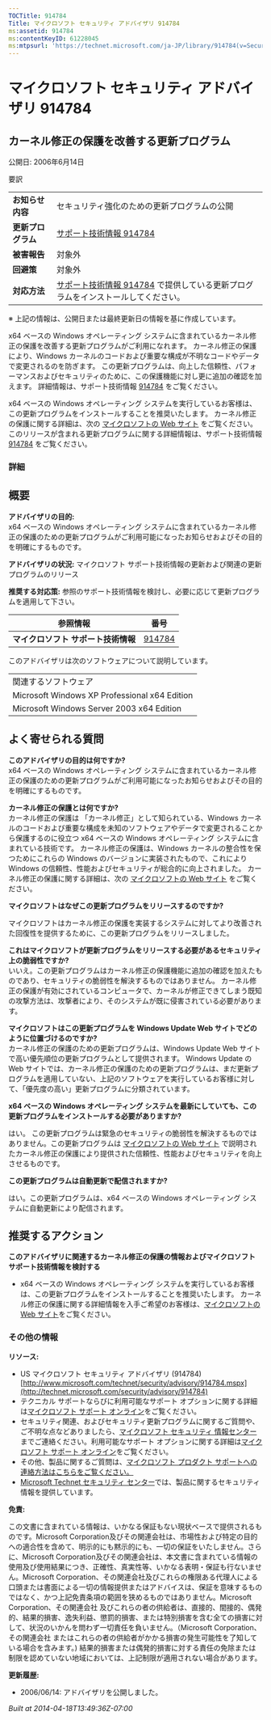 ```yaml
---
TOCTitle: 914784
Title: マイクロソフト セキュリティ アドバイザリ 914784
ms:assetid: 914784
ms:contentKeyID: 61228045
ms:mtpsurl: 'https://technet.microsoft.com/ja-JP/library/914784(v=Security.10)'
---
```


マイクロソフト セキュリティ アドバイザリ 914784
===============================================

カーネル修正の保護を改善する更新プログラム
------------------------------------------

公開日: 2006年6月14日

要訳

|                    |                                                                                                                            |
|--------------------|----------------------------------------------------------------------------------------------------------------------------|
| **お知らせ内容**   | セキュリティ強化のための更新プログラムの公開                                                                               |
| **更新プログラム** | [サポート技術情報 914784](http://support.microsoft.com/kb/914784)                                                          |
| **被害報告**       | 対象外                                                                                                                     |
| **回避策**         | 対象外                                                                                                                     |
| **対応方法**       | [サポート技術情報 914784](http://support.microsoft.com/kb/914784) で提供している更新プログラムをインストールしてください。 |

※ 上記の情報は、公開日または最終更新日の情報を基に作成しています。

x64 ベースの Windows オペレーティング システムに含まれているカーネル修正の保護を改善する更新プログラムがご利用になれます。 カーネル修正の保護により、Windows カーネルのコードおよび重要な構成が不明なコードやデータで変更されるのを防ぎます。 この更新プログラムは、向上した信頼性、パフォーマンスおよびセキュリティのために、この保護機能に対し更に追加の確認を加えます。 詳細情報は、サポート技術情報 [914784](http://support.microsoft.com/kb/914784) をご覧ください。

x64 ベースの Windows オペレーティング システムを実行しているお客様は、この更新プログラムをインストールすることを推奨いたします。 カーネル修正の保護に関する詳細は、次の [マイクロソフトの Web サイト](http://www.microsoft.com/japan/whdc/driver/kernel/64bitpatch_faq.mspx) をご覧ください。 このリリースが含まれる更新プログラムに関する詳細情報は、サポート技術情報 [914784](http://support.microsoft.com/kb/914784) をご覧ください。

### 詳細

概要
----

<span></span>
**アドバイザリの目的:**  
x64 ベースの Windows オペレーティング システムに含まれているカーネル修正の保護のための更新プログラムがご利用可能になったお知らせおよびその目的を明確にするものです。

**アドバイザリの状況:** マイクロソフト サポート技術情報の更新および関連の更新プログラムのリリース

**推奨する対応策:** 参照のサポート技術情報を検討し、必要に応じて更新プログラムを適用して下さい。

| 参照情報                            | 番号                                             |
|-------------------------------------|--------------------------------------------------|
| **マイクロソフト サポート技術情報** | [914784](http://support.microsoft.com/kb/914784) |

このアドバイザリは次のソフトウェアについて説明しています。

|                                               |
|-----------------------------------------------|
| 関連するソフトウェア                          |
| Microsoft Windows XP Professional x64 Edition |
| Microsoft Windows Server 2003 x64 Edition     |

よく寄せられる質問
------------------

<span></span>
**このアドバイザリの目的は何ですか?**  
x64 ベースの Windows オペレーティング システムに含まれているカーネル修正の保護のための更新プログラムがご利用可能になったお知らせおよびその目的を明確にするものです。

**カーネル修正の保護とは何ですか?**  
カーネル修正の保護は 「カーネル修正」として知られている、Windows カーネルのコードおよび重要な構成を未知のソフトウェアやデータで変更されることから保護するのに役立つ x64 ベースの Windows オペレーティング システムに含まれている技術です。 カーネル修正の保護は、Windows カーネルの整合性を保つためにこれらの Windows のバージョンに実装されたもので、これによりWindows の信頼性、性能およびセキュリティが総合的に向上されました。 カーネル修正の保護に関する詳細は、次の [マイクロソフトの Web サイト](http://www.microsoft.com/japan/whdc/driver/kernel/64bitpatch_faq.mspx) をご覧ください。

**マイクロソフトはなぜこの更新プログラムをリリースするのですか?**  

マイクロソフトはカーネル修正の保護を実装するシステムに対してより改善された回復性を提供するために、この更新プログラムをリリースしました。

**これはマイクロソフトが更新プログラムをリリースする必要があるセキュリティ上の脆弱性ですか?**  
いいえ。この更新プログラムはカーネル修正の保護機能に追加の確認を加えたものであり、セキュリティの脆弱性を解決するものではありません。 カーネル修正の保護が有効にされているコンピュータで、カーネルが修正できてしまう既知の攻撃方法は、攻撃者により、そのシステムが既に侵害されている必要があります。

**マイクロソフトはこの更新プログラムを Windows Update Web サイトでどのように位置づけるのですか?**  
カーネル修正の保護のための更新プログラムは、Windows Update Web サイトで高い優先順位の更新プログラムとして提供されます。 Windows Update の Web サイトでは、カーネル修正の保護のための更新プログラムは、まだ更新プログラムを適用していない、上記のソフトウェアを実行しているお客様に対して、「優先度の高い」更新プログラムに分類されています。

**x64 ベースの Windows オペレーティング システムを最新にしていても、この更新プログラムをインストールする必要がありますか?**  

はい。 この更新プログラムは緊急のセキュリティの脆弱性を解決するものではありません。この更新プログラムは [マイクロソフトの Web サイト](http://www.microsoft.com/japan/whdc/driver/kernel/64bitpatch_faq.mspx) で説明されたカーネル修正の保護により提供された信頼性、性能およびセキュリティを向上させるものです。

**この更新プログラムは自動更新で配信されますか?**  

はい。この更新プログラムは、x64 ベースの Windows オペレーティング システムに自動更新により配信されます。

推奨するアクション
------------------

<span></span>
**このアドバイザリに関連するカーネル修正の保護の情報およびマイクロソフト サポート技術情報を検討する**

-   x64 ベースの Windows オペレーティング システムを実行しているお客様は、この更新プログラムをインストールすることを推奨いたします。 カーネル修正の保護に関する詳細情報を入手ご希望のお客様は、[マイクロソフトの Web サイト](http://www.microsoft.com/japan/whdc/driver/kernel/64bitpatch_faq.mspx)をご覧ください。

### その他の情報

**リソース:**

-   US マイクロソフト セキュリティ アドバイザリ (914784)
    [http://www.microsoft.com/technet/security/advisory/914784.mspx](http://technet.microsoft.com/security/advisory/914784)
-   テクニカル サポートならびに利用可能なサポート オプションに関する詳細は[マイクロソフト サポート オンライン](http://support.microsoft.com/)をご覧ください。
-   セキュリティ関連、およびセキュリティ更新プログラムに関するご質問や、ご不明な点などありましたら、[マイクロソフト セキュリティ 情報センター](http://www.microsoft.com/japan/security/sicinfo.mspx)までご連絡ください。利用可能なサポート オプションに関する詳細は[マイクロソフト サポート オンライン](http://support.microsoft.com/)をご覧ください。
-   その他、製品に関するご質問は、[マイクロソフト プロダクト サポートへの連絡方法はこちらをご覧ください。](http://support.microsoft.com/select/?target=assistance)
-   [Microsoft Technet セキュリティ センター](http://technet.microsoft.com/ja-jp/security/default.aspx)では、製品に関するセキュリティ情報を提供しています。

**免責:**

この文書に含まれている情報は、いかなる保証もない現状ベースで提供されるものです。Microsoft Corporation及びその関連会社は、市場性および特定の目的への適合性を含めて、明示的にも黙示的にも、一切の保証をいたしません。さらに、Microsoft Corporation及びその関連会社は、本文書に含まれている情報の使用及び使用結果につき、正確性、真実性等、いかなる表明・保証も行ないません。Microsoft Corporation、その関連会社及びこれらの権限ある代理人による口頭または書面による一切の情報提供またはアドバイスは、保証を意味するものではなく、かつ上記免責条項の範囲を狭めるものではありません。Microsoft Corporation、その関連会社 及びこれらの者の供給者は、直接的、間接的、偶発的、結果的損害、逸失利益、懲罰的損害、または特別損害を含む全ての損害に対して、状況のいかんを問わず一切責任を負いません。（Microsoft Corporation、その関連会社 またはこれらの者の供給者がかかる損害の発生可能性を了知している場合を含みます。) 結果的損害または偶発的損害に対する責任の免除または制限を認めていない地域においては、上記制限が適用されない場合があります。

**更新履歴:**

-   2006/06/14: アドバイザリを公開しました。

*Built at 2014-04-18T13:49:36Z-07:00*
